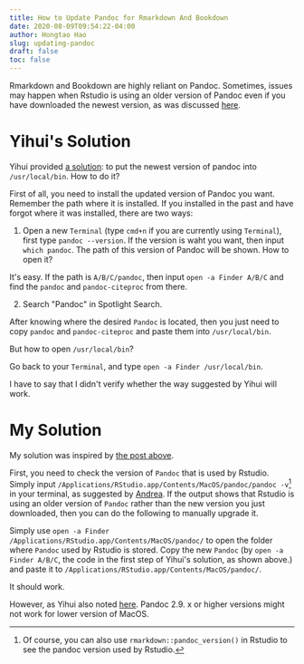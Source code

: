 ```yaml
---
title: How to Update Pandoc for Rmarkdown And Bookdown
date: 2020-08-09T09:54:22-04:00
author: Hongtao Hao
slug: updating-pandoc
draft: false
toc: false
---
```


Rmarkdown and Bookdown are highly reliant on Pandoc. Sometimes, issues may happen when Rstudio is using an older version of Pandoc even if you have downloaded the newest version, as was discussed [here](https://community.rstudio.com/t/how-to-make-r-markdown-use-an-updated-version-of-pandoc-on-my-mac/19923).

# Yihui's Solution

Yihui provided [a solution](https://community.rstudio.com/t/how-to-make-r-markdown-use-an-updated-version-of-pandoc-on-my-mac/19923/4): to put the newest version of pandoc into `/usr/local/bin`. How to do it?

First of all, you need to install the updated version of Pandoc you want. Remember the path where it is installed. If you installed in the past and have forgot where it was installed, there are two ways:

1. Open a new `Terminal` (type `cmd+n` if you are currently using `Terminal`), first type `pandoc --version`. If the version is waht you want, then input `which pandoc`. The path of this version of Pandoc will be shown. How to open it?

It's easy. If the path is `A/B/C/pandoc`, then input `open -a Finder A/B/C` and find the `pandoc` and `pandoc-citeproc` from there. 

 2. Search "Pandoc" in Spotlight Search. 

 After knowing where the desired `Pandoc` is located, then you just need to copy `pandoc` and `pandoc-citeproc` and paste them into `/usr/local/bin`.

 But how to open `/usr/local/bin`?

 Go back to your `Terminal`, and type `open -a Finder /usr/local/bin`.

I have to say that I didn't verify whether the way suggested by Yihui will work. 

# My Solution

My solution was inspired by [the post above](https://community.rstudio.com/t/how-to-make-r-markdown-use-an-updated-version-of-pandoc-on-my-mac/19923).

First, you need to check the version of `Pandoc` that is used by Rstudio. Simply input `/Applications/RStudio.app/Contents/MacOS/pandoc/pandoc -v`[^1] in your terminal, as suggested by [Andrea](https://community.rstudio.com/t/how-to-make-r-markdown-use-an-updated-version-of-pandoc-on-my-mac/19923). If the output shows that Rstudio is using an older version of `Pandoc` rather than the new version you just downloaded, then you can do the following to manually upgrade it. 

Simply use `open -a Finder /Applications/RStudio.app/Contents/MacOS/pandoc/` to open the folder where `Pandoc` used by Rstudio is stored. Copy the new `Pandoc` (by `open -a Finder A/B/C`, the code in the first step of Yihui's solution, as shown above.) and paste it to `/Applications/RStudio.app/Contents/MacOS/pandoc/`.

It should work. 

However, as Yihui also noted [here](https://community.rstudio.com/t/updated-pandoc-now-getting-an-error-when-i-knit-dyld-lazy-symbol-binding-failed/47692/4). Pandoc 2.9. x or higher versions might not work for lower version of MacOS.

[^1]: Of course, you can also use `rmarkdown::pandoc_version()` in Rstudio to see the pandoc version used by Rstudio. 


